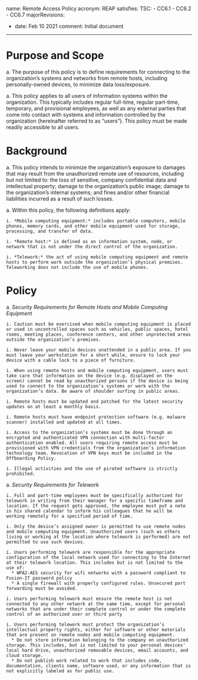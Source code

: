 name: Remote Access Policy
acronym: REAP
satisfies:
  TSC:
    - CC6.1
    - CC6.2
    - CC6.7
majorRevisions:
  - date: Feb 10 2021
    comment: Initial document
---

# Purpose and Scope

a. The purpose of this policy is to define requirements for connecting to the organization’s systems and networks from remote hosts, including personally-owned devices, to minimize data loss/exposure.

a. This policy applies to all users of information systems within the organization. This typically includes regular full-time, regular part-time, temporary, and provisional employees, as well as any external parties that come into contact with systems and information controlled by the organization (hereinafter referred to as “users”). This policy must be made readily accessible to all users.

# Background

a. This policy intends to minimize the organization’s exposure to damages that may result from the unauthorized remote use of resources, including but not limited to: the loss of sensitive, company confidential data and intellectual property; damage to the organization’s public image; damage to the organization’s internal systems; and fines and/or other financial liabilities incurred as a result of such losses.

a. Within this policy, the following definitions apply:

    i. *Mobile computing equipment:* includes portable computers, mobile phones, memory cards, and other mobile equipment used for storage, processing, and transfer of data.

    i. *Remote host:* is defined as an information system, node, or network that is not under the direct control of the organization.

    i. *Telework:* the act of using mobile computing equipment and remote hosts to perform work outside the organization’s physical premises. Teleworking does not include the use of mobile phones.

# Policy

a. *Security Requirements for Remote Hosts and Mobile Computing Equipment*

    i. Caution must be exercised when mobile computing equipment is placed or used in uncontrolled spaces such as vehicles, public spaces, hotel rooms, meeting places, conference centers, and other unprotected areas outside the organization’s premises.

    i. Never leave your mobile devices unattended in a public area. If you must leave your workstation for a short while, ensure to lock your device with a cable lock to a piece of furniture.

    i. When using remote hosts and mobile computing equipment, users must take care that information on the device (e.g. displayed on the screen) cannot be read by unauthorized persons if the device is being used to connect to the organization’s systems or work with the organization’s data. Be aware of shoulder surfing in public areas.

    i. Remote hosts must be updated and patched for the latest security updates on at least a monthly basis.

    i. Remote hosts must have endpoint protection software (e.g. malware scanner) installed and updated at all times.

    i. Access to the organization’s systems must be done through an encrypted and authenticated VPN connection with multi-factor authentication enabled. All users requiring remote access must be provisioned with VPN credentials from the organization’s information technology team. Revocation of VPN keys must be included in the Offboarding Policy. 

    i. Illegal activities and the use of pirated software is strictly prohibited.

a. *Security Requirements for Telework*

    i. Full and part-time employees must be specifically authorized for telework in writing from their manager for a specific timeframe and location. If the request gets approved, the employee must put a note in his shared calendar to inform his colleagues that he will be working remotely for a specified period of time.

    i. Only the device’s assigned owner is permitted to use remote nodes and mobile computing equipment. Unauthorized users (such as others living or working at the location where telework is performed) are not permitted to use such devices.

    i. Users performing telework are responsible for the appropriate configuration of the local network used for connecting to the Internet at their telework location. This includes but is not limited to the use of:
      * WPA2-AES security for wifi networks with a password compliant to Fusion-IT password policy
      * A single firewall with properly configured rules. Unsecured port forwarding must be avoided.

    i. Users performing telework must ensure the remote host is not connected to any other network at the same time, except for personal networks that are under their complete control or under the complete control of an authorized user or third party

    i. Users performing telework must protect the organization’s intellectual property rights, either for software or other materials that are present on remote nodes and mobile computing equipment.
      * Do not store information belonging to the company on unauthorized storage. This includes, but is not limited to your personal devices' local hard drive, unauthorized removable devices, email accounts, and cloud storage.
      * Do not publish work related to work that includes code, documentation, clients name, software used, or any information that is not explicitly labeled as for public use.

